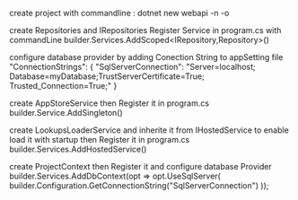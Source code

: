 create project with commandline :
dotnet new webapi -n <project-name> -o <project-folder>

create Repositories and IRepositories
Register Service in program.cs with commandLine
builder.Services.AddScoped<IRepository,Repository>()

configure database provider by adding Conection String to appSetting file
"ConnectionStrings": {
"SqlServerConnection": "Server=localhost; Database=myDatabase;TrustServerCertificate=True; Trusted_Connection=True;"
}

create AppStoreService then Register it in program.cs
builder.Service.AddSingleton<AppStoreService>()

create LookupsLoaderService and inherite it from IHostedService to enable load it with startup then Register it in program.cs
builder.Services.AddHostedService<LookupsLoaderService>()

create ProjectContext then Register it and configure database Provider
builder.Services.AddDbContext<project-context>(opt => opt.UseSqlServer(
builder.Configuration.GetConnectionString("SqlServerConnection")
));
